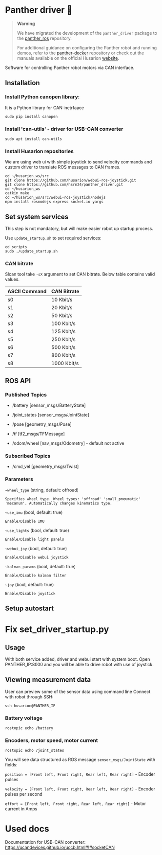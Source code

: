 # Panther driver :no_entry_sign:

> **Warning**
>
> We have migrated the development of the `panther_driver` package to the [panther_ros](https://github.com/husarion/panther_ros) repository.
>
> For additional guidance on configuring the Panther robot and running demos, refer to the [panther-docker](https://github.com/husarion/panther-docker) repository or check out the manuals available on the official Husarion [website](https://husarion.com/manuals/panther/).

Software for controlling Panther robot motors via CAN interface.

## Installation

### Install Python canopen library:
It is a Python library for CAN inetrfaace

```
sudo pip install canopen
```

### Install 'can-utils' - driver for USB-CAN converter
```
sudo apt install can-utils
```

### Install Husarion repositories
We are using web ui with simple joystick to send velocity commands and custom driver to translate ROS messages to CAN frames.
```
cd ~/husarion_ws/src
git clone https://github.com/husarion/webui-ros-joystick.git
git clone https://github.com/hsrn24/panther_driver.git
cd ~/husarion_ws
catkin_make
cd ~/husarion_ws/src/webui-ros-joystick/nodejs
npm install rosnodejs express socket.io yargs
```

## Set system services
This step is not mandatory, but will make easier robot up startup process.

Use `update_startup.sh` to set required services:

```
cd scripts
sudo ./update_startup.sh
```

### CAN bitrate
Slcan tool take `-sX` argument to set CAN bitrate. Below table contains valid values.

| ASCII Command | CAN Bitrate |
| ---           | ---         |
| s0            | 10 Kbit/s   |
| s1            | 20 Kbit/s   |
| s2            | 50 Kbit/s   |
| s3            | 100 Kbit/s  |
| s4            | 125 Kbit/s  |
| s5            | 250 Kbit/s  |
| s6            | 500 Kbit/s  |
| s7            | 800 Kbit/s  |
| s8            | 1000 Kbit/s |

## ROS API

### Published Topics

 * /battery [sensor_msgs/BatteryState]

 * /joint_states [sensor_msgs/JointState]
 
 * /pose [geometry_msgs/Pose]
 
 * /tf [tf2_msgs/TFMessage]
 
 * /odom/wheel [nav_msgs/Odometry] - default not active


### Subscribed Topics

* /cmd_vel [geometry_msgs/Twist]

### Parameters

`~wheel_type` (string, default: offroad)

    Specifies wheel type. Wheel types: 'offroad' 'small_pneumatic' 'mecanum'. Automatically changes kinematics type.

`~use_imu` (bool, default: true)

    Enable/Disable IMU

`~use_lights` (bool, default: true)

    Enable/Disable light panels

`~webui_joy` (bool, default: true)

    Enable/Disable webui joystick

`~kalman_params` (bool, default: true)

    Enable/Disable kalman filter

`~joy` (bool, default: true)

    Enable/Disable joystick
    
## Setup autostart

# Fix set_driver_startup.py

## Usage
With both service added, driver and webui start with system boot.
Open PANTHER_IP:8000 and you will be able to drive robot with use of joystick.


## Viewing measurement data

User can preview some of the sensor data using command line
Connect with robot through SSH:

```
ssh husarion@PANTHER_IP
```

### Battery voltage
```
rostopic echo /battery
```

### Encoders, motor speed, motor current

```
rostopic echo /joint_states
```
You will see data structured as ROS message `sensor_msgs/JointState` with fields:

`position = [Front left, Front right, Rear left, Rear right]` - Encoder pulses

`velocity = [Front left, Front right, Rear left, Rear right]` - Encoder pulses per second

`effort = [Front left, Front right, Rear left, Rear right]` - Motor current in Amps

# Used docs
Documentation for USB-CAN converter:
https://ucandevices.github.io/uccb.html#!#socketCAN
